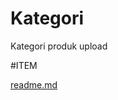 # Kategori
Kategori produk upload

#ITEM

[readme.md](https://github.com/on-store/Kategori/blob/master/Image/Url.md)
